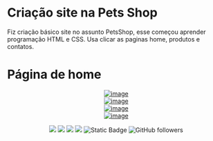 # Criação site na Pets Shop 

Fiz criação básico site no assunto PetsShop, esse começou aprender programação HTML e CSS. Usa clicar as paginas home, produtos e contatos. 

<h1> Página de home </h1>

<div align="center">
<a href="https://ibb.co/KFNHJT1"><img src="https://i.ibb.co/GczH2gc/Captura-de-tela-2024-10-11-075155.png" alt="image" border="0"></a>
</div>

<div align="center">
<a href="https://ibb.co/KFNHJT1"><img src="https://i.ibb.co/T28Kh3D/1-Captura-de-tela-2024-10-11-084733.png" alt="image" border="0"></a>
</div>

<div align="center">
<a href="https://ibb.co/KFNHJT1"><img src="https://i.ibb.co/25351q0/Captura-de-tela-2024-10-11-084924.png" alt="image" border="0"></a>
</div>

<div align="center">
<a href="https://ibb.co/KFNHJT1"><img src="https://i.ibb.co/48GQVXp/Captura-de-tela-2024-10-11-085246.png" alt="image" border="0"></a>
</div>

<p align="center">
<img src="https://img.shields.io/badge/_-HTML5-grey?logo=html5"/>
<img src="https://img.shields.io/badge/_-CSS3-grey?logo=css3"/>
<img src="https://img.shields.io/badge/_-javascript-grey?logo=javascript"/>
<img src="https://img.shields.io/badge/Imersão Front--End-Alura-blue"/>
<img alt="Static Badge" src="https://img.shields.io/badge/Linkedn-passing?style=flat&logo=linkedin&logoColor=white&color=blue&link=https%3A%2F%2Fwww.linkedin.com%2Fin%2Fmatheus-forstner-larangeiro-2a63901a0%2F">
<img alt="GitHub followers" src="https://img.shields.io/github/followers/MatheusForstner">
</p>
